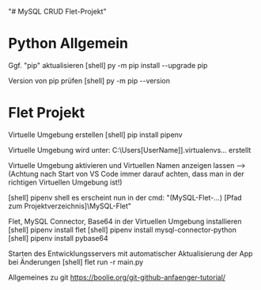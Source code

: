 "# MySQL CRUD Flet-Projekt"

Python Allgemein
================
Ggf. "pip" aktualisieren
[shell] py -m pip install --upgrade pip

Version von pip prüfen
[shell] py -m pip --version


Flet Projekt
============
Virtuelle Umgebung erstellen
[shell] pip install pipenv

Virtuelle Umgebung wird unter: C:\Users\[UserName]]\.virtualenvs\... erstellt

Virtuelle Umgebung aktivieren und Virtuellen Namen anzeigen lassen
--> (Achtung nach Start von VS Code immer darauf achten, dass man in der richtigen Virtuellen Umgebung ist!)

[shell] pipenv shell
    es erscheint nun in der cmd: "(MySQL-Flet-...) [Pfad zum Projektverzeichnis]\MySQL-Flet"

Flet, MySQL Connector, Base64 in der Virtuellen Umgebung installieren
[shell] pipenv install flet
[shell] pipenv install mysql-connector-python
[shell] pipenv install pybase64


Starten des Entwicklungsservers mit automatischer Aktualisierung der App bei Änderungen
[shell] flet run -r main.py

Allgemeines zu git
https://boolie.org/git-github-anfaenger-tutorial/
